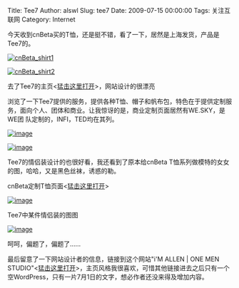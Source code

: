 Title: Tee7
Author: alswl
Slug: tee7
Date: 2009-07-15 00:00:00
Tags: 关注互联网
Category: Internet

今天收到cnBeta买的T恤，还是挺不错，看了一下，居然是上海发货，产品是Tee7的。

[![cnBeta_shirt1](http://upload-log4d.qiniudn.com/2009/07/20090715-300x225.jpg)](https://ohsolnxaa.qnssl.com/upload_dropbox/200907/20090715.jpg)

[![cnBeta_shirt2](https://ohsolnxaa.qnssl.com/upload_dropbox/200907/20090715001-300x225.jpg)](https://ohsolnxaa.qnssl.com/upload_dropbox/200907/20090715001.jpg)

去了Tee7的主页<[猛击这里打开](http://www.tee7.com/)>，网站设计的很漂亮

浏览了一下Tee7提供的服务，提供各种T恤、帽子和帆布包，特色在于提供定制服务，面向个人、团体和商业。让我惊讶的是，商业定制页面居然有WE.SKY，是WE团
队定制的，INFI，TED均在其列。

[![image](https://ohsolnxaa.qnssl.com/upload_dropbox/201612/404.png)](http://www.tee7.com/upload/models/451_325/1236967530781.jpg)

[![image](https://ohsolnxaa.qnssl.com/upload_dropbox/201612/404.png)](http://www.tee7.com/img/business/we_title.jpg)

Tee7的情侣装设计的也很好看，我还看到了原本给cnBeta T恤系列做模特的女女的图，哈哈，又是黑色丝袜，诱惑的勒。

cnBeta定制T恤页面<[猛击这里打开](http://www.cnbeta.com/articles/88397.htm?tj=1)>

[![image](https://ohsolnxaa.qnssl.com/upload_dropbox/201612/404.png)](http://www.tonyzhang.com/taobao/7c-white.jpg)

Tee7中某件情侣装的图图

[![image](https://ohsolnxaa.qnssl.com/upload_dropbox/201612/404.png)](http://www.tee7.com/upload/models/451_325/1240374655943.jpg)

呵呵，偏题了，偏题了……

最后留意了一下网站设计者的信息，链接到这个网站"i'M ALLEN | ONE MEN STUDIO"<[猛击这里打开](http://www.imallen.com/)>，主页风格我很喜欢，可惜其他链接进去之后只有一个空WordPress，只有一片7月1日的文字，想必作者还没来得及增加内容。

